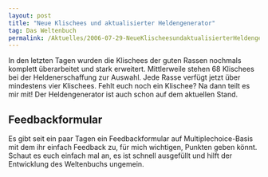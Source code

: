 ```yaml
---
layout: post
title: "Neue Klischees und aktualisierter Heldengenerator"
tag: Das Weltenbuch
permalink: /Aktuelles/2006-07-29-NeueKlischeesundaktualisierterHeldengenerator-dasweltenbuch
---
```


In den letzten Tagen wurden die Klischees der guten Rassen nochmals komplett überarbeitet und stark erweitert. Mittlerweile stehen 68 Klischees bei der Heldenerschaffung zur Auswahl. Jede Rasse verfügt jetzt über mindestens vier Klischees. Fehlt euch noch ein Klischee? Na dann teilt es mir mit! Der Heldengenerator ist auch schon auf dem aktuellen Stand.

## Feedbackformular

Es gibt seit ein paar Tagen ein Feedbackformular auf Multiplechoice-Basis mit dem ihr einfach Feedback zu, für mich wichtigen, Punkten geben könnt. Schaut es euch einfach mal an, es ist schnell ausgefüllt und hilft der Entwicklung des Weltenbuchs ungemein.


